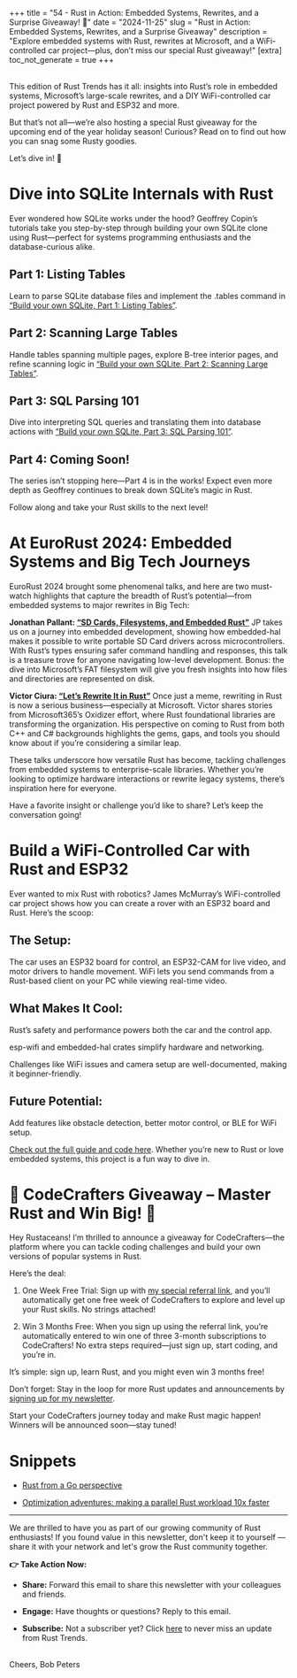 
+++
title = "54 - Rust in Action: Embedded Systems, Rewrites, and a Surprise Giveaway! 🎉"
date = "2024-11-25"
slug =  "Rust in Action: Embedded Systems, Rewrites, and a Surprise Giveaway"
description = "Explore embedded systems with Rust, rewrites at Microsoft, and a WiFi-controlled car project—plus, don’t miss our special Rust giveaway!"
[extra]
toc_not_generate = true
+++

<br>
This edition of Rust Trends has it all: insights into Rust’s role in embedded systems, Microsoft’s large-scale rewrites, and a DIY WiFi-controlled car project powered by Rust and ESP32 and more.

But that’s not all—we’re also hosting a special Rust giveaway for the upcoming end of the year holiday season! Curious? Read on to find out how you can snag some Rusty goodies.

Let’s dive in! 🎉

# Dive into SQLite Internals with Rust

Ever wondered how SQLite works under the hood? Geoffrey Copin’s tutorials take you step-by-step through building your own SQLite clone using Rust—perfect for systems programming enthusiasts and the database-curious alike.

## Part 1: Listing Tables

Learn to parse SQLite database files and implement the .tables command in <a href="https://blog.sylver.dev/build-your-own-sqlite-part-1-listing-tables" target="_blank">“Build your own SQLite, Part 1: Listing Tables”</a>.

## Part 2: Scanning Large Tables

Handle tables spanning multiple pages, explore B-tree interior pages, and refine scanning logic in <a href="https://blog.sylver.dev/build-your-own-sqlite-part-2-scanning-large-tables" target="_blank">“Build your own SQLite, Part 2: Scanning Large Tables”</a>.

## Part 3: SQL Parsing 101

Dive into interpreting SQL queries and translating them into database actions with <a href="“Build your own SQLite, Part 3: SQL Parsing 101”" target="_blank">“Build your own SQLite, Part 3: SQL Parsing 101”</a>.

## Part 4: Coming Soon!

The series isn’t stopping here—Part 4 is in the works! Expect even more depth as Geoffrey continues to break down SQLite’s magic in Rust.

Follow along and take your Rust skills to the next level!

# At EuroRust 2024: Embedded Systems and Big Tech Journeys

EuroRust 2024 brought some phenomenal talks, and here are two must-watch highlights that capture the breadth of Rust’s potential—from embedded systems to major rewrites in Big Tech:

**Jonathan Pallant: <a href="https://www.youtube.com/watch?v=-ewuFNKIAVI&t=133s" target="_blank">“SD Cards, Filesystems, and Embedded Rust”</a>** JP takes us on a journey into embedded development, showing how embedded-hal makes it possible to write portable SD Card drivers across microcontrollers. With Rust’s types ensuring safer command handling and responses, this talk is a treasure trove for anyone navigating low-level development. Bonus: the dive into Microsoft’s FAT filesystem will give you fresh insights into how files and directories are represented on disk.

**Victor Ciura: <a href="https://www.youtube.com/watch?v=kiG5-LzIQ54" target="_blank">“Let’s Rewrite It in Rust”</a>** Once just a meme, rewriting in Rust is now a serious business—especially at Microsoft. Victor shares stories from Microsoft365’s Oxidizer effort, where Rust foundational libraries are transforming the organization. His perspective on coming to Rust from both C++ and C# backgrounds highlights the gems, gaps, and tools you should know about if you’re considering a similar leap.

These talks underscore how versatile Rust has become, tackling challenges from embedded systems to enterprise-scale libraries. Whether you’re looking to optimize hardware interactions or rewrite legacy systems, there’s inspiration here for everyone.

Have a favorite insight or challenge you’d like to share? Let’s keep the conversation going!

# Build a WiFi-Controlled Car with Rust and ESP32

Ever wanted to mix Rust with robotics? James McMurray’s WiFi-controlled car project shows how you can create a rover with an ESP32 board and Rust. Here’s the scoop:

## The Setup:

The car uses an ESP32 board for control, an ESP32-CAM for live video, and motor drivers to handle movement. WiFi lets you send commands from a Rust-based client on your PC while viewing real-time video.

## What Makes It Cool:

Rust’s safety and performance powers both the car and the control app.

esp-wifi and embedded-hal crates simplify hardware and networking.

Challenges like WiFi issues and camera setup are well-documented, making it beginner-friendly.

## Future Potential:

Add features like obstacle detection, better motor control, or BLE for WiFi setup.

<a href="https://jamesmcm.github.io/blog/esp32-wifi-tank/" target="_blank">Check out the full guide and code here</a>. Whether you’re new to Rust or love embedded systems, this project is a fun way to dive in.

# 🎉 CodeCrafters Giveaway – Master Rust and Win Big! 🎉

Hey Rustaceans! I’m thrilled to announce a giveaway for CodeCrafters—the platform where you can tackle coding challenges and build your own versions of popular systems in Rust.

Here’s the deal:

1. One Week Free Trial: Sign up with <a href="https://app.codecrafters.io/join?via=Rust-Trends" target="_blank">my special referral link</a>, and you’ll automatically get one free week of CodeCrafters to explore and level up your Rust skills. No strings attached!

2. Win 3 Months Free: When you sign up using the referral link, you’re automatically entered to win one of three 3-month subscriptions to CodeCrafters! No extra steps required—just sign up, start coding, and you’re in.

It’s simple: sign up, learn Rust, and you might even win 3 months free!

Don’t forget: Stay in the loop for more Rust updates and announcements by <a href="http://rust-trends.com/signup" target="_blank">signing up for my newsletter</a>.

Start your CodeCrafters journey today and make Rust magic happen! Winners will be announced soon—stay tuned!

# Snippets

- <a href="https://bitfieldconsulting.com/posts/rust-and-go" target="_blank">Rust from a Go perspective</a>

- <a href="https://gendignoux.com/blog/2024/11/18/rust-rayon-optimized.html" target="_blank">Optimization adventures: making a parallel Rust workload 10x faster</a>
  
___

We are thrilled to have you as part of our growing community of Rust enthusiasts! If you found value in this newsletter, don't keep it to yourself — share it with your network and let's grow the Rust community together.

__👉 Take Action Now:__<br>
- __Share:__ Forward this email to share this newsletter with your colleagues and friends.

- __Engage:__ Have thoughts or questions? Reply to this email.

- __Subscribe:__ Not a subscriber yet? Click <a href="/signup/">here</a> to never miss an update from Rust Trends.<br><br>

Cheers,
Bob Peters
